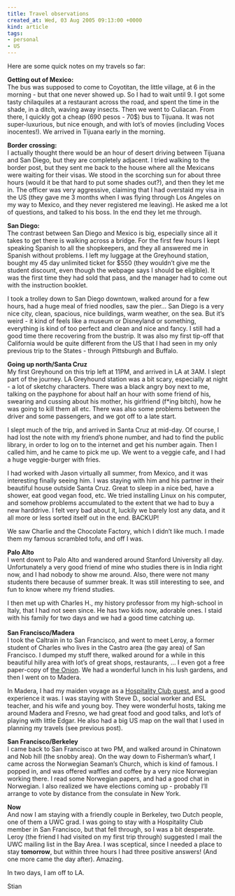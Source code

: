 ```yaml
---
title: Travel observations
created_at: Wed, 03 Aug 2005 09:13:00 +0000
kind: article
tags:
- personal
- US
---
```


Here are some quick notes on my travels so far:

**Getting out of Mexico:**\
 The bus was supposed to come to Coyotitan, the little village, at 6 in
the morning - but that one never showed up. So I had to wait until 9. I
got some tasty chilaquiles at a restaurant across the road, and spent
the time in the shade, in a ditch, waving away insects. Then we went to
Culiacan. From there, I quickly got a cheap (690 pesos - 70\$) bus to
Tijuana. It was not super-luxurious, but nice enough, and with lot’s of
movies (including Voces inocentes!). We arrived in Tijuana early in the
morning.

**Border crossing:**\
 I actually thought there would be an hour of desert driving between
Tijuana and San Diego, but they are completely adjacent. I tried walking
to the border post, but they sent me back to the house where all the
Mexicans were waiting for their visas. We stood in the scorching sun for
about three hours (would it be that hard to put some shades out?), and
then they let me in. The officer was very aggressive, claiming that I
had overstaid my visa in the US (they gave me 3 months when I was flying
through Los Angeles on my way to Mexico, and they never registered me
leaving). He asked me a lot of questions, and talked to his boss. In the
end they let me through.

**San Diego:**\
 The contrast between San Diego and Mexico is big, especially since all
it takes to get there is walking across a bridge. For the first few
hours I kept speaking Spanish to all the shopkeepers, and they all
answered me in Spanish without problems. I left my luggage at the
Greyhound station, bought my 45 day unlimited ticket for \$550 (they
wouldn’t give me the student discount, even though the webpage says I
should be eligible). It was the first time they had sold that pass, and
the manager had to come out with the instruction booklet.

I took a trolley down to San Diego downtown, walked around for a few
hours, had a huge meal of fried noodles, saw the pier… San Diego is a
very nice city, clean, spacious, nice buildings, warm weather, on the
sea. But it’s weird - it kind of feels like a museum or Disneyland or
something, everything is kind of too perfect and clean and nice and
fancy. I still had a good time there recovering from the bustrip. It was
also my first tip-off that California would be quite different from the
US that I had seen in my only previous trip to the States - through
Pittsburgh and Buffalo.

**Going up north/Santa Cruz**\
 My first Greyhound on this trip left at 11PM, and arrived in LA at 3AM.
I slept part of the journey. LA Greyhound station was a bit scary,
especially at night - a lot of sketchy characters. There was a black
angry boy next to me, talking on the payphone for about half an hour
with some friend of his, swearing and cussing about his mother, his
girlfriend (f\*ing bitch), how he was going to kill them all etc. There
was also some problems between the driver and some passengers, and we
got off to a late start.

I slept much of the trip, and arrived in Santa Cruz at mid-day. Of
course, I had lost the note with my friend’s phone number, and had to
find the public library, in order to log on to the internet and get his
number again. Then I called him, and he came to pick me up. We went to a
veggie cafe, and I had a huge veggie-burger with fries.

I had worked with Jason virtually all summer, from Mexico, and it was
interesting finally seeing him. I was staying with him and his partner
in their beautiful house outside Santa Cruz. Great to sleep in a nice
bed, have a shower, eat good vegan food, etc. We tried installing Linux
on his computer, and somehow problems accumulated to the extent that we
had to buy a new harddrive. I felt very bad about it, luckily we barely
lost any data, and it all more or less sorted itself out in the end.
BACKUP!

We saw Charlie and the Chocolate Factory, which I didn’t like much. I
made them my famous scrambled tofu, and off I was.

**Palo Alto**\
 I went downt to Palo Alto and wandered around Stanford University all
day. Unfortunately a very good friend of mine who studies there is in
India right now, and I had nobody to show me around. Also, there were
not many students there because of summer break. It was still
interesting to see, and fun to know where my friend studies.

I then met up with Charles H., my history professor from my high-school
in Italy, that I had not seen since. He has two kids now, adorable ones.
I staid with his family for two days and we had a good time catching
up.\
 **\
 San Francisco/Madera**\
 I took the Caltrain in to San Francisco, and went to meet Leroy, a
former student of Charles who lives in the Castro area (the gay area) of
San Francisco. I dumped my stuff there, walked around for a while in
this beautiful hilly area with lot’s of great shops, restaurants, … I
even got a free paper-copy of [the Onion](http://www.theonion.com). We
had a wonderful lunch in his lush gardens, and then I went on to Madera.

In Madera, I had my maiden voyage as a [Hospitality Club
guest](http://www.hospitalityclub.org), and a good experience it was. I
was staying with Steve D., social worker and ESL teacher, and his wife
and young boy. They were wonderful hosts, taking me around Madera and
Fresno, we had great food and good talks, and lot’s of playing with
little Edgar. He also had a big US map on the wall that I used in
planning my travels (see previous post).

**San Francisco/Berkeley**\
 I came back to San Francisco at two PM, and walked around in Chinatown
and Nob hill (the snobby area). On the way down to Fisherman’s wharf, I
came across the Norwegian Seaman’s Church, which is kind of famous. I
popped in, and was offered waffles and coffee by a very nice Norwegian
working there. I read some Norwegian papers, and had a good chat in
Norwegian. I also realized we have elections coming up - probably I’ll
arrange to vote by distance from the consulate in New York.

**Now**\
 And now I am staying with a friendly couple in Berkeley, two Dutch
people, one of them a UWC grad. I was going to stay with a Hospitality
Club member in San Francisco, but that fell through, so I was a bit
desperate. Leroy (the friend I had visited on my first trip through)
suggested I mail the UWC mailing list in the Bay Area. I was sceptical,
since I needed a place to stay **tomorrow**, but within three hours I
had three positive answers! (And one more came the day after). Amazing.

In two days, I am off to LA.

Stian
